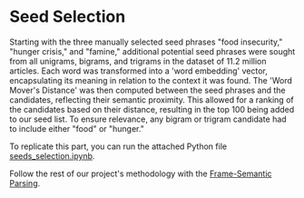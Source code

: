 # Seed Selection

Starting with the three manually selected seed phrases "food insecurity," "hunger crisis," and "famine," additional potential seed phrases were sought from all unigrams, bigrams, and trigrams in the dataset of 11.2 million articles. Each word was transformed into a 'word embedding' vector, encapsulating its meaning in relation to the context it was found. The 'Word Mover's Distance' was then computed between the seed phrases and the candidates, reflecting their semantic proximity. This allowed for a ranking of the candidates based on their distance, resulting in the top 100 being added to our seed list. To ensure relevance, any bigram or trigram candidate had to include either "food" or "hunger."

To replicate this part, you can run the attached Python file [seeds_selection.ipynb](...).

Follow the rest of our project's methodology with the [Frame-Semantic Parsing](...).

